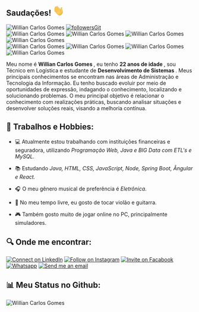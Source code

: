 ## Saudações! <img src="https://github.com/disousadev/disousadev/raw/main/hey.gif?raw=true" width= "30px" style = "max-width:100%;">

 <img src="https://komarev.com/ghpvc/?username=WillianCGomes&label=Profile%20views&color=0e75b6&style=social" alt="Willian Carlos Gomes" /> [![followersGit](https://img.shields.io/github/followers/WillianCGomes?style=social)](https://github.com/WillianCGomes/) <br><img src= "https://img.shields.io/badge/JAVA-Developer-B22222" alt="Willian Carlos Gomes"/> <img src= "https://img.shields.io/badge/PHP-Developer-4F5B93" alt="Willian Carlos Gomes"/> <img src= "https://img.shields.io/badge/ANGULAR-Beginner-B52E31" alt="Willian Carlos Gomes"/> <img src= "https://camo.githubusercontent.com/4acdadbe3f440fd0af54375737f43164cf455f1ee205269b67e0031aa08da5b7/68747470733a2f2f696d672e736869656c64732e696f2f62616467652f48544d4c2d426567696e6e65722d6f72616e6765" alt = "Willian Carlos Gomes"/> <br> <img src= "https://camo.githubusercontent.com/88ab1a3fc14bd65579d00a38feb02fe1eb7b8721fafa218fa3e9e3c25dc61e9b/68747470733a2f2f696d672e736869656c64732e696f2f62616467652f4353532d426567696e6e65722d626c7565" alt = "Willian Carlos Gomes"/> <img src= "https://camo.githubusercontent.com/25846e40c91d451a9d0e787c21fb7d4b6a9ec97c8900580b1e314b403cec9b24/68747470733a2f2f696d672e736869656c64732e696f2f62616467652f4a6176615363726970742d426567696e6e65722d79656c6c6f77" alt = "Willian Carlos Gomes"/> <img src= "https://img.shields.io/badge/Node.js-Beginner-026e00" alt = "Willian Carlos Gomes"/> <img src= "https://img.shields.io/badge/React.js-Beginner-1E90FF" alt = "Willian Carlos Gomes"/>

Meu nome é <strong> Willian Carlos Gomes </strong>, eu tenho <strong> 22 anos de idade </strong>, sou Técnico em Logística e estudante de <strong> Desenvolvimento de Sistemas </strong>.  Meus principais conhecimentos se encontram nas áreas de Administração e Tecnologia da Informação. Eu tenho buscado evoluir por meio de oportunidades de expressão, indagando o conhecimento, localizando e solucionando problemas. O meu principal objetivo é relacionar o conhecimento com realizações práticas, buscando analisar situações e desenvolver soluções reais, visando a melhoria contínua. 


##  📝 Trabalhos e Hobbies:

- 💻 Atualmente estou trabalhando com instituições financeiras e seguradora, utilizando *Programação Web, Java e BIG Data com ETL's e MySQL.*

- 📚 Estudando *Java, HTML, CSS, JavaScript, Node, Spring Boot, Ângular e React.*

- 🎧 O meu gênero musical de preferência é *Eletrônica*.

- 🎸 No meu tempo livre, eu gosto de tocar violão e guitarra.

- 🎮 Também gosto muito de jogar online no PC, principalmente simuladores. 

## 🔍 Onde me encontrar:
[![Connect on LinkedIn](https://img.shields.io/badge/--linkedin?label=LinkedIn&logo=LinkedIn&style=social)](https://www.linkedin.com/in/williancgomes/) [![Follow on Instagram](https://img.shields.io/badge/--instagram?label=Instagram&logo=Instagram&style=social)](https://www.instagram.com/willian.cgomes/) [![Invite on Facabook](https://img.shields.io/badge/--facebook?label=Facebook&logo=Facebook&style=social)](https://www.facebook.com/Williancgomess) [![Whatsapp](https://img.shields.io/badge/--whatsapp?label=Whatsapp&logo=Whatsapp&style=social)](https://api.whatsapp.com/send?phone=5541998045682) [![Send me an email](https://img.shields.io/badge/--gmail?label=Email&logo=Gmail&style=social)](mailto:gomes.cwillian@gmail.com)

## 📊 Meu Status no Github:

<img align="center" src="https://github-readme-stats.vercel.app/api?username=WillianCGomes&show_icons=true&locale=en" alt="Willian Carlos Gomes" />
